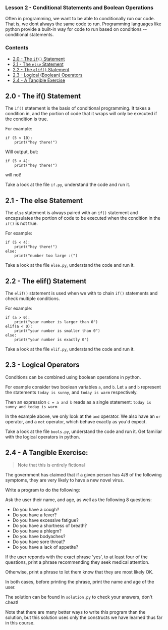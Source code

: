 ### Lesson 2 - Conditional Statements and Boolean Operations

Often in programming, we want to be able to conditionally run our code. That is, we dont always the same code to run. Programming languages like python provide a built-in way for code to run based on conditions -- conditional statements.

### Contents

* [2.0 - The `if()` Statement](#20---the-if\(\)-statement)
* [2.1 - The `else` Statement](#21---the-else-statement)
* [2.2 - The `elif()` Statement](#22---the-elif\(\)-statement)
* [2.3 - Logical (Boolean) Operators](#23---logical-operators)
* [2.4 - A Tangible Exercise](#24---a-tangible-exercise)

## 2.0 - The if() Statement

The `if()` statement is the basis of conditional programming. It takes a condition in, and the portion of code that it wraps will only be executed if the condition is true.

For example:

```
if (5 < 10):
	print("hey there!")
```

Will output, but:

```
if (5 < 4):
	print("hey there!")
```

will not!

Take a look at the file `if.py`, understand the code and run it.

## 2.1 - The else Statement

The `else` statement is always paired with an `if()` statement and encapsulates the portion of code to be executed when the condition in the `if()` is not true.

For example:

```
if (5 < 4):
	print("hey there!")
else:
	print("number too large :(")
```

Take a look at the file `else.py`, understand the code and run it.

## 2.2 - The elif() Statement

The `elif()` statement is used when we with to chain `if()` statements and check multiple conditions.

For example:

```
if (a > 0):
    print("your number is larger than 0")
elif(a < 0):
    print("your number is smaller than 0")
else:
    print("your number is exactly 0")
```

Take a look at the file `elif.py`, understand the code and run it.

## 2.3 - Logical Operators

Conditions can be combined using boolean operations in python.

For example consider two boolean variables `a`, and `b`.
Let `a` and `b` represent the statements `today is sunny`, and `today is warm` respectively.

Then an expression `c = a and b` reads as a single statement: `today is sunny and today is warm`

In the example above, we only look at the `and` operator. We also have an `or` operator, and a `not` operator, which behave exactly as you'd expect.

Take a look at the file `bools.py`, understand the code and run it. Get familiar with the logical operators in python.

## 2.4 - A Tangible Exercise:

> Note that this is entirely fictional

The government has claimed that if a given person has 4/8 of the following symptoms, they are very likely to have a new novel virus.

Write a program to do the following:

Ask the user their name, and age, as well as the following 8 questions:

* Do you have a cough?
* Do you have a fever?
* Do you have excessive fatigue?
* Do you have a shortness of breath?
* Do you have a phlegm?
* Do you have bodyaches?
* Do you have sore throat?
* Do you have a lack of appetite?

If the user reponds with the exact phrase 'yes', to at least four of the questions, print a phrase recommending they seek medical attention.

Otherwise, print a phrase to let them know that they are most likely OK.

In both cases, before printing the phrase, print the name and age of the user.

The solution can be found in `solution.py` to check your answers, don't cheat!

Note that there are many better ways to write this program than the solution, but this solution uses only the constructs we have learned thus far in this course.

